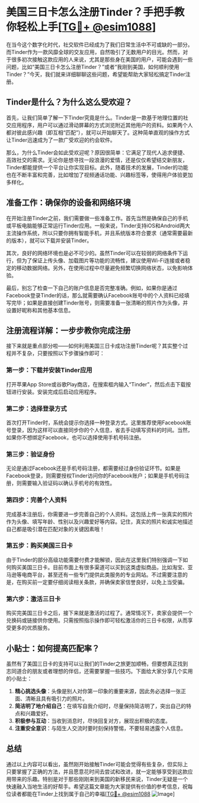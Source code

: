 # 美国三日卡怎么注册Tinder？手把手教你轻松上手[[TG💪+ @esim1088](https://t.me/s/esim1088)]

在当今这个数字化时代，社交软件已经成为了我们日常生活中不可或缺的一部分。而Tinder作为一款风靡全球的交友应用，自然吸引了无数用户的目光。然而，对于很多初次接触这款应用的人来说，尤其是那些身在美国的用户，可能会遇到一些问题，比如“美国三日卡怎么注册Tinder？”或者“我刚到美国，如何顺利使用Tinder？”今天，我们就来详细聊聊这些问题，希望能帮助大家轻松搞定Tinder注册。

## Tinder是什么？为什么这么受欢迎？

首先，让我们简单了解一下Tinder究竟是什么。Tinder是一款基于地理位置的社交应用程序，用户可以通过滑动屏幕的方式浏览附近其他用户的资料。如果两个人都对彼此感兴趣（即互相“匹配”），就可以开始聊天了。这种简单直观的操作方式让Tinder迅速成为了一款广受欢迎的约会软件。

那么，为什么Tinder会如此受欢迎呢？原因很简单：它满足了现代人追求便捷、高效社交的需求。无论你是想寻找一段浪漫的爱情，还是仅仅希望结交新朋友，Tinder都能提供一个平台让你实现目标。此外，随着技术的发展，Tinder的功能也在不断丰富和完善，比如增加了视频通话功能、兴趣标签等，使得用户体验更加多样化。

## 准备工作：确保你的设备和网络环境

在开始注册Tinder之前，我们需要做一些准备工作。首先当然是确保自己的手机或平板电脑能够正常运行Tinder应用。一般来说，Tinder支持iOS和Android两大主流操作系统，所以只要你拥有智能手机，并且系统版本符合要求（通常需要最新的版本），就可以下载并安装Tinder。

其次，良好的网络环境也是必不可少的。虽然Tinder可以在较弱的网络条件下运行，但为了保证上传头像、加载图片等功能的流畅性，建议使用Wi-Fi连接或者稳定的移动数据网络。另外，在使用过程中尽量避免频繁切换网络状态，以免影响体验。

最后，别忘了检查一下自己的账户信息是否完整准确。例如，如果你是通过Facebook登录Tinder的话，那么就需要确认Facebook账号中的个人资料已经填写完毕；如果是直接创建Tinder账号，则需要准备一张清晰的照片作为头像，并设置好昵称和其他基本信息。

## 注册流程详解：一步步教你完成注册

接下来就是重点部分啦——如何利用美国三日卡成功注册Tinder呢？其实整个过程并不复杂，只要按照以下步骤操作即可：

### 第一步：下载并安装Tinder应用
打开苹果App Store或谷歌Play商店，在搜索框内输入“Tinder”，然后点击下载按钮进行安装。安装完成后启动应用程序。

### 第二步：选择登录方式
首次打开Tinder时，系统会提示你选择一种登录方式。这里推荐使用Facebook账号登录，因为这样可以直接同步你的个人信息，省去手动填写资料的时间。当然，如果你不想绑定Facebook，也可以选择使用手机号码注册。

### 第三步：验证身份
无论是通过Facebook还是手机号码注册，都需要经过身份验证环节。如果是Facebook登录，则需要授权Tinder访问你的Facebook账户；如果是手机号码注册，则需要输入验证码以确认手机号的有效性。

### 第四步：完善个人资料
完成基本注册后，你需要进一步完善自己的个人资料。这包括上传一张真实的照片作为头像、填写年龄、性别以及兴趣爱好等内容。记住，真实的照片和诚实地描述自己都是吸引潜在匹配对象的关键因素哦！

### 第五步：购买美国三日卡
由于Tinder的部分高级功能需要付费才能解锁，因此在这里我们特别强调一下如何购买美国三日卡。目前市面上有很多渠道可以买到这类虚拟商品，比如淘宝、亚马逊等电商平台，甚至还有一些专门提供此类服务的专业网站。不过需要注意的是，在购买前一定要仔细阅读相关条款，并确保卖家信誉良好，以免上当受骗。

### 第六步：激活三日卡
购买完美国三日卡之后，接下来就是激活的过程了。通常情况下，卖家会提供一个兑换码或链接供你使用。只需按照指示操作即可轻松激活你的三日卡权限，从而享受更多的优质服务。

## 小贴士：如何提高匹配率？

虽然有了美国三日卡的支持可以让我们的Tinder之旅更加顺畅，但要想真正找到志同道合的朋友或者理想的伴侣，还需要掌握一些技巧。下面给大家分享几个实用的小贴士：

1. **精心挑选头像**：头像是别人对你第一印象的重要来源，因此务必选择一张正面、清晰且具有吸引力的照片。
2. **简洁明了地介绍自己**：在填写自我介绍时，尽量保持简洁明了，突出自己的特点和兴趣爱好。
3. **积极参与互动**：当收到消息时，尽快回复对方，展现出积极的态度。
4. **注重安全意识**：与陌生人交流时要时刻保持警惕，不要轻易透露个人信息。

## 总结

通过以上内容可以看出，虽然刚开始接触Tinder可能会觉得有些复杂，但实际上只要掌握了正确的方法，并且愿意花时间去尝试和改进，就一定能够享受到这款应用带来的乐趣。特别是对于那些刚刚来到美国的新移民来说，Tinder无疑是一个快速融入当地生活的好帮手。希望这篇文章能为大家提供有价值的参考信息，祝每位读者都能在Tinder上找到属于自己的幸福[[TG💪+ @esim1088](https://t.me/s/esim1088) ![Image](https://i.postimg.cc/4NQfJmqS/Snipaste-2025-05-13-00-14-12.png)]